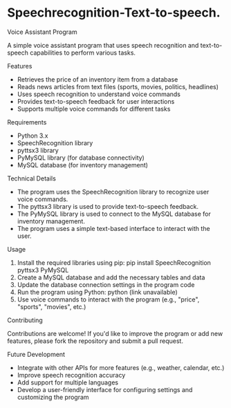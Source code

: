 # Speechrecognition-Text-to-speech.

Voice Assistant Program

A simple voice assistant program that uses speech recognition and text-to-speech capabilities to perform various tasks.

Features

- Retrieves the price of an inventory item from a database
- Reads news articles from text files (sports, movies, politics, headlines)
- Uses speech recognition to understand voice commands
- Provides text-to-speech feedback for user interactions
- Supports multiple voice commands for different tasks

Requirements

- Python 3.x
- SpeechRecognition library
- pyttsx3 library
- PyMySQL library (for database connectivity)
- MySQL database (for inventory management)

Technical Details

- The program uses the SpeechRecognition library to recognize user voice commands.
- The pyttsx3 library is used to provide text-to-speech feedback.
- The PyMySQL library is used to connect to the MySQL database for inventory management.
- The program uses a simple text-based interface to interact with the user.

Usage

1. Install the required libraries using pip: pip install SpeechRecognition pyttsx3 PyMySQL
2. Create a MySQL database and add the necessary tables and data
3. Update the database connection settings in the program code
4. Run the program using Python: python (link unavailable)
5. Use voice commands to interact with the program (e.g., "price", "sports", "movies", etc.)

Contributing

Contributions are welcome! If you'd like to improve the program or add new features, please fork the repository and submit a pull request.

Future Development

- Integrate with other APIs for more features (e.g., weather, calendar, etc.)
- Improve speech recognition accuracy
- Add support for multiple languages
- Develop a user-friendly interface for configuring settings and customizing the program

